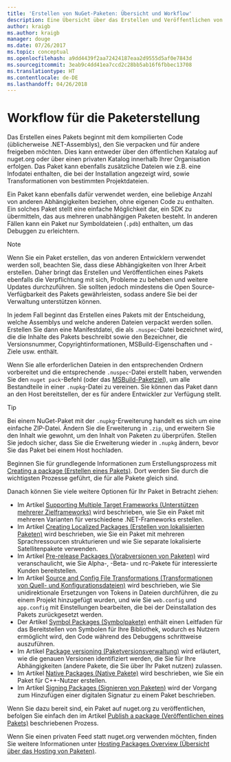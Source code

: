 ```yaml
---
title: 'Erstellen von NuGet-Paketen: Übersicht und Workflow'
description: Eine Übersicht über das Erstellen und Veröffentlichen von NuGet-Paketen, die Links zu anderen spezifischen Teilen des Prozesses enthält.
author: kraigb
ms.author: kraigb
manager: douge
ms.date: 07/26/2017
ms.topic: conceptual
ms.openlocfilehash: a9dd4439f2aa72424187eaa2d9555d5af0e7843d
ms.sourcegitcommit: 3eab9c4dd41ea7ccd2c28bb5ab16f6fbbec13708
ms.translationtype: HT
ms.contentlocale: de-DE
ms.lasthandoff: 04/26/2018
---
```

# <a name="package-creation-workflow"></a>Workflow für die Paketerstellung

Das Erstellen eines Pakets beginnt mit dem kompilierten Code (üblicherweise .NET-Assemblys), den Sie verpacken und für andere freigeben möchten. Dies kann entweder über den öffentlichen Katalog auf nuget.org oder über einen privaten Katalog innerhalb Ihrer Organisation erfolgen. Das Paket kann ebenfalls zusätzliche Dateien wie z.B. eine Infodatei enthalten, die bei der Installation angezeigt wird, sowie Transformationen von bestimmten Projektdateien.

Ein Paket kann ebenfalls dafür verwendet werden, eine beliebige Anzahl von anderen Abhängigkeiten beziehen, ohne eigenen Code zu enthalten. Ein solches Paket stellt eine einfache Möglichkeit dar, ein SDK zu übermitteln, das aus mehreren unabhängigen Paketen besteht. In anderen Fällen kann ein Paket nur Symboldateien (`.pdb`) enthalten, um das Debuggen zu erleichtern.

> [!Note]
> Wenn Sie ein Paket erstellen, das von anderen Entwicklern verwendet werden soll, beachten Sie, dass diese Abhängigkeiten von Ihrer Arbeit erstellen. Daher bringt das Erstellen und Veröffentlichen eines Pakets ebenfalls die Verpflichtung mit sich, Probleme zu beheben und weitere Updates durchzuführen. Sie sollten jedoch mindestens die Open Source-Verfügbarkeit des Pakets gewährleisten, sodass andere Sie bei der Verwaltung unterstützen können.

In jedem Fall beginnt das Erstellen eines Pakets mit der Entscheidung, welche Assemblys und welche anderen Dateien verpackt werden sollen. Erstellen Sie dann eine Manifestdatei, die als `.nuspec`-Datei bezeichnet wird, die die Inhalte des Pakets beschreibt sowie den Bezeichner, die Versionsnummer, Copyrightinformationen, MSBuild-Eigenschaften und -Ziele usw. enthält.

Wenn Sie alle erforderlichen Dateien in den entsprechenden Ordnern vorbereitet und die entsprechende `.nuspec`-Datei erstellt haben, verwenden Sie den `nuget pack`-Befehl (oder das [MSBuild-Paketziel](../reference/msbuild-targets.md)), um alle Bestandteile in einer `.nupkg`-Datei zu vereinen. Sie können das Paket dann an den Host bereitstellen, der es für andere Entwickler zur Verfügung stellt.

> [!Tip]
> Bei einem NuGet-Paket mit der `.nupkg`-Erweiterung handelt es sich um eine einfache ZIP-Datei. Ändern Sie die Erweiterung in `.zip`, und erweitern Sie den Inhalt wie gewohnt, um den Inhalt von Paketen zu überprüfen. Stellen Sie jedoch sicher, dass Sie die Erweiterung wieder in `.nupkg` ändern, bevor Sie das Paket bei einem Host hochladen.

Beginnen Sie für grundlegende Informationen zum Erstellungsprozess mit [Creating a package (Erstellen eines Pakets)](../create-packages/creating-a-package.md). Dort werden Sie durch die wichtigsten Prozesse geführt, die für alle Pakete gleich sind.

Danach können Sie viele weitere Optionen für Ihr Paket in Betracht ziehen:

- Im Artikel [Supporting Multiple Target Frameworks (Unterstützen mehrerer Zielframeworks)](../create-packages/supporting-multiple-target-frameworks.md) wird beschrieben, wie Sie ein Paket mit mehreren Varianten für verschiedene .NET-Frameworks erstellen.
- Im Artikel [Creating Localized Packages (Erstellen von lokalisierten Paketen)](../create-packages/creating-localized-packages.md) wird beschrieben, wie Sie ein Paket mit mehreren Sprachressourcen strukturieren und wie Sie separate lokalisierte Satellitenpakete verwenden.
- Im Artikel [Pre-release Packages (Vorabversionen von Paketen)](../create-packages/prerelease-packages.md) wird veranschaulicht, wie Sie Alpha-, -Beta- und rc-Pakete für interessierte Kunden bereitstellen.
- Im Artikel [Source and Config File Transformations (Transformationen von Quell- und Konfigurationsdateien)](../create-packages/source-and-config-file-transformations.md) wird beschrieben, wie Sie unidirektionale Ersetzungen von Tokens in Dateien durchführen, die zu einem Projekt hinzugefügt wurden, und wie Sie `web.config` und `app.config` mit Einstellungen bearbeiten, die bei der Deinstallation des Pakets zurückgesetzt werden.
- Der Artikel [Symbol Packages (Symbolpakete)](../create-packages/symbol-packages.md) enthält einen Leitfaden für das Bereitstellen von Symbolen für Ihre Bibliothek, wodurch es Nutzern ermöglicht wird, den Code während des Debuggens schrittweise auszuführen.
- Im Artikel [Package versioning (Paketversionsverwaltung)](../reference/package-versioning.md) wird erläutert, wie die genauen Versionen identifiziert werden, die Sie für Ihre Abhängigkeiten (andere Pakete, die Sie über Ihr Paket nutzen) zulassen.
- Im Artikel [Native Packages (Native Pakete)](../create-packages/native-packages.md) wird beschrieben, wie Sie ein Paket für C++-Nutzer erstellen.
- Im Artikel [Signing Packages (Signieren von Paketen)](../create-packages/sign-a-package.md) wird der Vorgang zum Hinzufügen einer digitalen Signatur zu einem Paket beschrieben.

Wenn Sie dazu bereit sind, ein Paket auf nuget.org zu veröffentlichen, befolgen Sie einfach den im Artikel [Publish a package (Veröffentlichen eines Pakets)](../create-packages/publish-a-package.md) beschriebenen Prozess.

Wenn Sie einen privaten Feed statt nuget.org verwenden möchten, finden Sie weitere Informationen unter [Hosting Packages Overview (Übersicht über das Hosting von Paketen)](../hosting-packages/overview.md).

